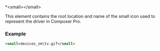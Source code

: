 
*\<small\>\</small\>

This element contains the root location and name of the small icon used to represent the driver in Composer Pro.


### Example

```xml
<small>devices_sm\tv.gif</small>
```


